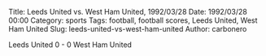 Title: Leeds United vs. West Ham United, 1992/03/28
Date: 1992/03/28 00:00
Category: sports
Tags: football, football scores, Leeds United, West Ham United
Slug: leeds-united-vs-west-ham-united
Author: carbonero


Leeds United 0 - 0 West Ham United
